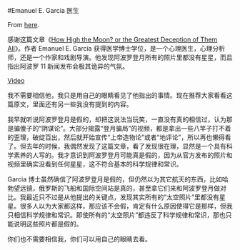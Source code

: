 #Emanuel E. Garcia 医生

From [here](https://yinwang1.substack.com/p/emanuel-e-garcia).

<span>感谢这篇文章《</span>[How High the Moon? or the Greatest Deception of Them All](https://www.aulis.com/high_moon.htm)<span>》。作者 Emanuel E. Garcia 获得医学博士学位，是一个心理医生，心理分析师，还是一个作家和戏剧导演。他发现阿波罗登月所有的照片里都没有星星，而且指出阿波罗 11 新闻发布会极其诡异的气氛。</span>

[Video](https://www.youtube-nocookie.com/embed/BI_ZehPOMwI)

我不需要相信他，我只是用自己的眼睛看见了他指出的事情。现在推荐大家看看这篇原文，里面还有另一些我没有提到的内容。

我早就听说阿波罗登月是假的，却把这说法当玩笑，一直没有真的相信过，认为那是骗傻子的“阴谋论”。大部分揭露“登月骗局”的视频，都是拿出一些八竿子打不着的歪理，破绽百出，然后就开始宣传“上帝造物论”或者“地评论”，所以再也懒得看了。但去年的时候，我偶然发现了这篇文章，看了发现很在理，显然是一个具有科学素养的人写的。我才意识到阿波罗登月可能真是假的，因为从官方发布的照片和视频里确实没看到任何星星，这不符合基本的科学规律和常识。

Garcia 博士虽然确信了阿波罗登月是假的，但仍然以为其它航天的东西，比如哈勃望远镜，俄罗斯的飞船和国际空间站是真的，甚至拿它们来和阿波罗登月做对比。我最近只不过是从他提出的关键点，发现其实所有的“太空照片”里都没有星星。很多人以为大家都这样，那应该不会假，肯定有什么原因使得它是那样，但我只相信科学规律和常识。即使所有的“太空照片”都违反了科学规律和常识，那也只能说明这些照片都是假的。

你们也不需要相信我，你们可以用自己的眼睛去看。
